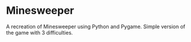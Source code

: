 # Minesweeper
A recreation of Minesweeper using Python and Pygame. Simple version of the game with 3 difficulties.
